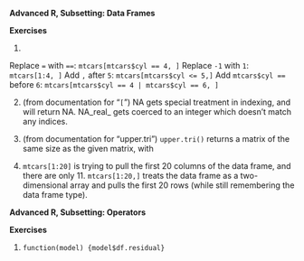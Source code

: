 
**Advanced R, Subsetting: Data Frames**

**Exercises**

1.
Replace `=` with `==`: `mtcars[mtcars$cyl == 4, ]`
Replace `-1` with `1`: `mtcars[1:4, ]`
Add `,` after `5`: `mtcars[mtcars$cyl <= 5,]`
Add `mtcars$cyl == ` before `6`: `mtcars[mtcars$cyl == 4 | mtcars$cyl == 6, ]`

2. (from documentation for “`[`”) NA gets special treatment in indexing, and will return NA. NA_real_ gets coerced to an integer which doesn’t match any indices.

3. (from documentation for “upper.tri”) `upper.tri()` returns a matrix of the same size as the given matrix, with

4. `mtcars[1:20]` is trying to pull the first 20 columns of the data frame, and there are only 11. `mtcars[1:20,]` treats the data frame as a two-dimensional array and pulls the first 20 rows (while still remembering the data frame type).



**Advanced R, Subsetting: Operators**

**Exercises**


1. `function(model) {model$df.residual}`
